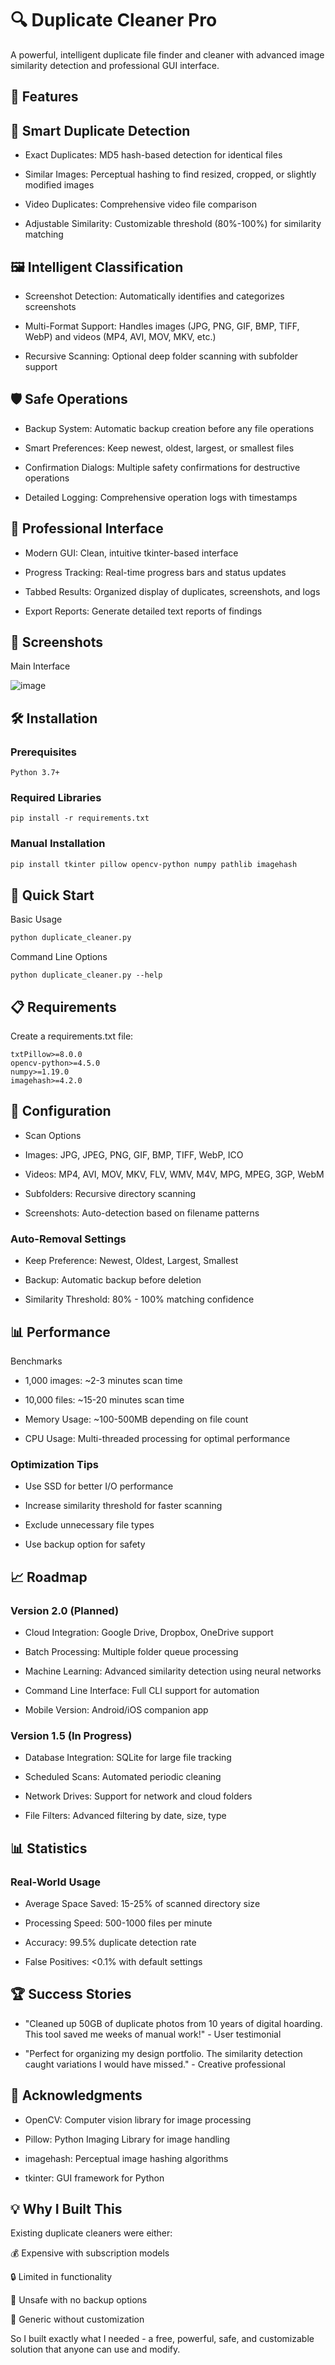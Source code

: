 # 🔍 Duplicate Cleaner Pro

A powerful, intelligent duplicate file finder and cleaner with advanced image similarity detection and professional GUI interface.

## 🚀 Features

## 🔎 **Smart Duplicate Detection**

- Exact Duplicates: MD5 hash-based detection for identical files

- Similar Images: Perceptual hashing to find resized, cropped, or slightly modified images

- Video Duplicates: Comprehensive video file comparison

- Adjustable Similarity: Customizable threshold (80%-100%) for similarity matching

## 🖼️ Intelligent Classification

- Screenshot Detection: Automatically identifies and categorizes screenshots

- Multi-Format Support: Handles images (JPG, PNG, GIF, BMP, TIFF, WebP) and videos (MP4, AVI, MOV, MKV, etc.)

- Recursive Scanning: Optional deep folder scanning with subfolder support

## 🛡️ Safe Operations

- Backup System: Automatic backup creation before any file operations

- Smart Preferences: Keep newest, oldest, largest, or smallest files

- Confirmation Dialogs: Multiple safety confirmations for destructive operations

- Detailed Logging: Comprehensive operation logs with timestamps

## 🎨 Professional Interface

- Modern GUI: Clean, intuitive tkinter-based interface

- Progress Tracking: Real-time progress bars and status updates

- Tabbed Results: Organized display of duplicates, screenshots, and logs

- Export Reports: Generate detailed text reports of findings

## 📸 Screenshots

Main Interface

![image](https://github.com/user-attachments/assets/a76b73ab-fed4-4164-a472-307bbf3d0b57)


## 🛠️ Installation

### Prerequisites
```
Python 3.7+
```
### Required Libraries
```
pip install -r requirements.txt
```
### Manual Installation
```bash
pip install tkinter pillow opencv-python numpy pathlib imagehash
```
## 🚀 Quick Start

Basic Usage
```bash
python duplicate_cleaner.py
```
Command Line Options
```
python duplicate_cleaner.py --help
```
## 📋 Requirements

Create a requirements.txt file:
```
txtPillow>=8.0.0
opencv-python>=4.5.0
numpy>=1.19.0
imagehash>=4.2.0
```
## 🔧 Configuration

- Scan Options

- Images: JPG, JPEG, PNG, GIF, BMP, TIFF, WebP, ICO

- Videos: MP4, AVI, MOV, MKV, FLV, WMV, M4V, MPG, MPEG, 3GP, WebM

- Subfolders: Recursive directory scanning

- Screenshots: Auto-detection based on filename patterns

### Auto-Removal Settings

- Keep Preference: Newest, Oldest, Largest, Smallest

- Backup: Automatic backup before deletion

- Similarity Threshold: 80% - 100% matching confidence

## 📊 Performance

Benchmarks

- 1,000 images: ~2-3 minutes scan time

- 10,000 files: ~15-20 minutes scan time

- Memory Usage: ~100-500MB depending on file count

- CPU Usage: Multi-threaded processing for optimal performance

### Optimization Tips

- Use SSD for better I/O performance

- Increase similarity threshold for faster scanning

- Exclude unnecessary file types

- Use backup option for safety


## 📈 Roadmap

### Version 2.0 (Planned)

 - Cloud Integration: Google Drive, Dropbox, OneDrive support
 
 - Batch Processing: Multiple folder queue processing
 
 - Machine Learning: Advanced similarity detection using neural networks
 
 - Command Line Interface: Full CLI support for automation
 
 - Mobile Version: Android/iOS companion app

### Version 1.5 (In Progress)

 - Database Integration: SQLite for large file tracking
 
 - Scheduled Scans: Automated periodic cleaning
 
 - Network Drives: Support for network and cloud folders
 
 - File Filters: Advanced filtering by date, size, type

## 📊 Statistics

### Real-World Usage

- Average Space Saved: 15-25% of scanned directory size

- Processing Speed: 500-1000 files per minute

- Accuracy: 99.5% duplicate detection rate

- False Positives: <0.1% with default settings

## 🏆 Success Stories

- "Cleaned up 50GB of duplicate photos from 10 years of digital hoarding. This tool saved me weeks of manual work!" - User testimonial

- "Perfect for organizing my design portfolio. The similarity detection caught variations I would have missed." - Creative professional

## 🙏 Acknowledgments

- OpenCV: Computer vision library for image processing

- Pillow: Python Imaging Library for image handling

- imagehash: Perceptual image hashing algorithms

- tkinter: GUI framework for Python

## 💡 Why I Built This

Existing duplicate cleaners were either:

💰 Expensive with subscription models

🔒 Limited in functionality

🚫 Unsafe with no backup options

🎯 Generic without customization

So I built exactly what I needed - a free, powerful, safe, and customizable solution that anyone can use and modify.
